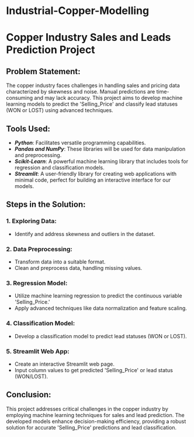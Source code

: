 # Industrial-Copper-Modelling

# Copper Industry Sales and Leads Prediction Project

## Problem Statement:

The copper industry faces challenges in handling sales and pricing data characterized by skewness and noise. Manual predictions are time-consuming and may lack accuracy. This project aims to develop machine learning models to predict the 'Selling_Price' and classify lead statuses (WON or LOST) using advanced techniques.


## Tools Used:

- **_Python_**: Facilitates versatile programming capabilities.
- **_Pandas and NumPy_**: These libraries will be used for data manipulation and preprocessing.
- **_Scikit-Learn_**: A powerful machine learning library that includes tools for regression and classification models.
- **_Streamlit_**: A user-friendly library for creating web applications with minimal code, perfect for building an interactive interface for our models.
  

## Steps in the Solution:

### 1. Exploring Data:

- Identify and address skewness and outliers in the dataset.

### 2. Data Preprocessing:

- Transform data into a suitable format.
- Clean and preprocess data, handling missing values.

### 3. Regression Model:

- Utilize machine learning regression to predict the continuous variable 'Selling_Price.'
- Apply advanced techniques like data normalization and feature scaling.

### 4. Classification Model:

- Develop a classification model to predict lead statuses (WON or LOST).

### 5. Streamlit Web App:

- Create an interactive Streamlit web page.
- Input column values to get predicted 'Selling_Price' or lead status (WON/LOST).

## Conclusion:

This project addresses critical challenges in the copper industry by employing machine learning techniques for sales and lead prediction. The developed models enhance decision-making efficiency, providing a robust solution for accurate 'Selling_Price' predictions and lead classification.
